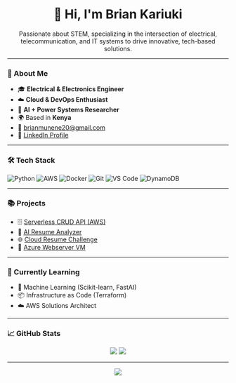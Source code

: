 <h1 align="center">👋 Hi, I'm Brian Kariuki</h1>
<p align="center">
  Passionate about STEM, specializing in the intersection of electrical, telecommunication, and IT systems to drive innovative, tech-based solutions.
</p>

---

### 📍 About Me

- 🎓 **Electrical & Electronics Engineer**
- ☁️ **Cloud & DevOps Enthusiast**
- 🤖 **AI + Power Systems Researcher**
- 🌍 Based in **Kenya**
- 📨 [brianmunene20@gmail.com](mailto:brianmunene20@gmail.com)
- 💼 [LinkedIn Profile](https://www.linkedin.com/in/brian-kariuki-6aa0a618b)

---

### 🛠️ Tech Stack

![Python](https://img.shields.io/badge/-Python-333?style=flat&logo=python)
![AWS](https://img.shields.io/badge/-AWS-232F3E?style=flat&logo=amazon-aws)
![Docker](https://img.shields.io/badge/-Docker-0db7ed?style=flat&logo=docker)
![Git](https://img.shields.io/badge/-Git-F05032?style=flat&logo=git)
![VS Code](https://img.shields.io/badge/-VSCode-007ACC?style=flat&logo=visual-studio-code)
![DynamoDB](https://img.shields.io/badge/-DynamoDB-4053D6?style=flat&logo=amazon-dynamodb)

---

### 📚 Projects

- 🗄️ [Serverless CRUD API (AWS)](https://github.com/BrianConstantine/Project2-Serverless-CRUD-API-Lambda-Dynamodb-Amplify)
- 🧠 [AI Resume Analyzer](https://github.com/BrianConstantine/AIResumeAnalyzer)
- 🌐 [Cloud Resume Challenge](https://github.com/BrianConstantine/CloudResume)
- 🧰 [Azure Webserver VM](https://github.com/BrianConstantine/Webserver_VM)

---

### 🌱 Currently Learning

- 🧠 Machine Learning (Scikit-learn, FastAI)
- 📦 Infrastructure as Code (Terraform)
- ☁️ AWS Solutions Architect

---

### 📈 GitHub Stats

<p align="center">
  <img src="https://github-readme-stats.vercel.app/api?username=BrianConstantine&show_icons=true&theme=default" />
  <img src="https://github-readme-streak-stats.herokuapp.com/?user=BrianConstantine&theme=default" />
</p>

---

<p align="center">
  <img src="https://capsule-render.vercel.app/api?type=waving&color=0f2027&height=150&section=footer" />
</p>
